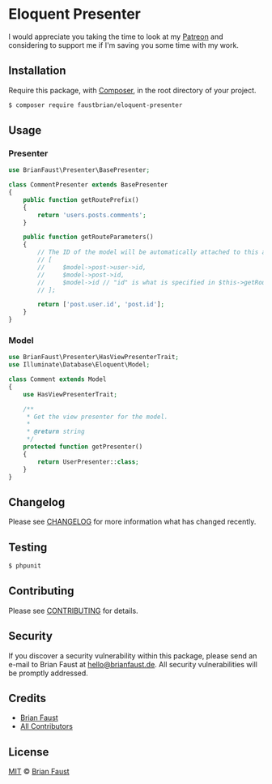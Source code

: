 # Eloquent Presenter

I would appreciate you taking the time to look at my [Patreon](https://www.patreon.com/faustbrian) and considering to support me if I'm saving you some time with my work.

## Installation

Require this package, with [Composer](https://getcomposer.org/), in the root directory of your project.

``` bash
$ composer require faustbrian/eloquent-presenter
```

## Usage

### Presenter
``` php
use BrianFaust\Presenter\BasePresenter;

class CommentPresenter extends BasePresenter
{
    public function getRoutePrefix()
    {
        return 'users.posts.comments';
    }

    public function getRouteParameters()
    {
        // The ID of the model will be automatically attached to this array at the end
        // [
        //     $model->post->user->id,
        //     $model->post->id,
        //     $model->id // "id" is what is specified in $this->getRouteKeyName()
        // ];

        return ['post.user.id', 'post.id'];
    }
}
```

### Model
```php
use BrianFaust\Presenter\HasViewPresenterTrait;
use Illuminate\Database\Eloquent\Model;

class Comment extends Model
{
    use HasViewPresenterTrait;

    /**
     * Get the view presenter for the model.
     *
     * @return string
     */
    protected function getPresenter()
    {
        return UserPresenter::class;
    }
}
```

## Changelog

Please see [CHANGELOG](CHANGELOG.md) for more information what has changed recently.

## Testing

``` bash
$ phpunit
```

## Contributing

Please see [CONTRIBUTING](CONTRIBUTING.md) for details.

## Security

If you discover a security vulnerability within this package, please send an e-mail to Brian Faust at hello@brianfaust.de. All security vulnerabilities will be promptly addressed.

## Credits

- [Brian Faust](https://github.com/faustbrian)
- [All Contributors](../../contributors)

## License

[MIT](LICENSE) © [Brian Faust](https://brianfaust.de)
